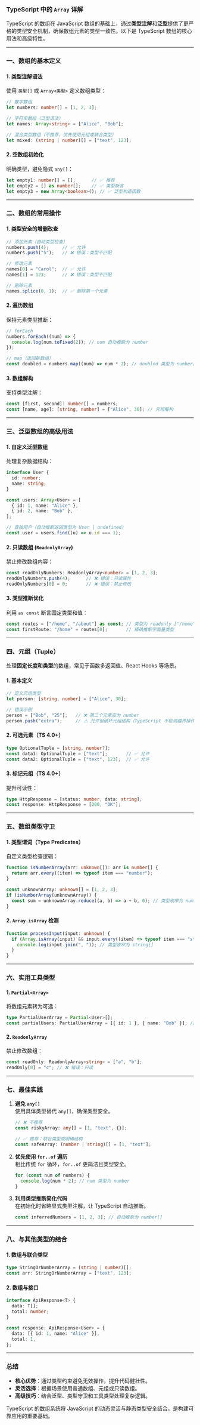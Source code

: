 ### TypeScript 中的 `Array` 详解

TypeScript 的数组在 JavaScript 数组的基础上，通过**类型注解**和**泛型**提供了更严格的类型安全机制，确保数组元素的类型一致性。以下是 TypeScript 数组的核心用法和高级特性。

---

### 一、数组的基本定义

#### 1. **类型注解语法**  
使用 `类型[]` 或 `Array<类型>` 定义数组类型：
```typescript
// 数字数组
let numbers: number[] = [1, 2, 3];

// 字符串数组（泛型语法）
let names: Array<string> = ["Alice", "Bob"];

// 混合类型数组（不推荐，优先使用元组或联合类型）
let mixed: (string | number)[] = ["text", 123];
```

#### 2. **空数组初始化**  
明确类型，避免隐式 `any[]`：
```typescript
let empty1: number[] = [];      // ✅ 推荐
let empty2 = [] as number[];    // ✅ 类型断言
let empty3 = new Array<boolean>(); // ✅ 泛型构造函数
```

---

### 二、数组的常用操作

#### 1. **类型安全的增删改查**  
```typescript
// 添加元素（自动类型检查）
numbers.push(4);     // ✅ 允许
numbers.push("5");   // ❌ 错误：类型不匹配

// 修改元素
names[0] = "Carol";  // ✅ 允许
names[1] = 123;      // ❌ 错误：类型不匹配

// 删除元素
names.splice(0, 1);  // ✅ 删除第一个元素
```

#### 2. **遍历数组**  
保持元素类型推断：
```typescript
// forEach
numbers.forEach((num) => {
  console.log(num.toFixed(2)); // num 自动推断为 number
});

// map（返回新数组）
const doubled = numbers.map((num) => num * 2); // doubled 类型为 number[]
```

#### 3. **数组解构**  
支持类型注解：
```typescript
const [first, second]: number[] = numbers;
const [name, age]: [string, number] = ["Alice", 30]; // 元组解构
```

---

### 三、泛型数组的高级用法

#### 1. **自定义泛型数组**  
处理复杂数据结构：
```typescript
interface User {
  id: number;
  name: string;
}

const users: Array<User> = [
  { id: 1, name: "Alice" },
  { id: 2, name: "Bob" },
];

// 查找用户（自动推断返回类型为 User | undefined）
const user = users.find((u) => u.id === 1);
```

#### 2. **只读数组 (`ReadonlyArray`)**  
禁止修改数组内容：
```typescript
const readOnlyNumbers: ReadonlyArray<number> = [1, 2, 3];
readOnlyNumbers.push(4);      // ❌ 错误：只读属性
readOnlyNumbers[0] = 0;       // ❌ 错误：禁止修改
```

#### 3. **类型推断优化**  
利用 `as const` 断言固定类型和值：
```typescript
const routes = ["/home", "/about"] as const; // 类型为 readonly ["/home", "/about"]
const firstRoute: "/home" = routes[0];       // 精确推断字面量类型
```

---

### 四、元组（Tuple）  
处理**固定长度和类型**的数组，常见于函数多返回值、React Hooks 等场景。

#### 1. **基本定义**  
```typescript
// 定义元组类型
let person: [string, number] = ["Alice", 30];

// 错误示例
person = ["Bob", "25"];   // ❌ 第二个元素应为 number
person.push("extra");     // ⚠️ 允许但破坏元组结构（TypeScript 不检测越界操作）
```

#### 2. **可选元素（TS 4.0+）**  
```typescript
type OptionalTuple = [string, number?];
const data1: OptionalTuple = ["text"];       // ✅ 允许
const data2: OptionalTuple = ["text", 123];  // ✅ 允许
```

#### 3. **标记元组（TS 4.0+）**  
提升可读性：
```typescript
type HttpResponse = [status: number, data: string];
const response: HttpResponse = [200, "OK"];
```

---

### 五、数组类型守卫

#### 1. **类型谓词（Type Predicates）**  
自定义类型检查逻辑：
```typescript
function isNumberArray(arr: unknown[]): arr is number[] {
  return arr.every((item) => typeof item === "number");
}

const unknownArray: unknown[] = [1, 2, 3];
if (isNumberArray(unknownArray)) {
  const sum = unknownArray.reduce((a, b) => a + b, 0); // 类型收窄为 number[]
}
```

#### 2. **`Array.isArray` 检测**  
```typescript
function processInput(input: unknown) {
  if (Array.isArray(input) && input.every((item) => typeof item === "string")) {
    console.log(input.join(", ")); // 类型收窄为 string[]
  }
}
```

---

### 六、实用工具类型

#### 1. **`Partial<Array>`**  
将数组元素转为可选：
```typescript
type PartialUserArray = Partial<User>[];
const partialUsers: PartialUserArray = [{ id: 1 }, { name: "Bob" }]; // 允许缺少属性
```

#### 2. **`ReadonlyArray`**  
禁止修改数组：
```typescript
const readOnly: ReadonlyArray<string> = ["a", "b"];
readOnly[0] = "c"; // ❌ 错误：只读
```

---

### 七、最佳实践

1. **避免 `any[]`**  
   使用具体类型替代 `any[]`，确保类型安全。  
   ```typescript
   // ❌ 不推荐
   const riskyArray: any[] = [1, "text", {}];

   // ✅ 推荐：联合类型或明确结构
   const safeArray: (number | string)[] = [1, "text"];
   ```

2. **优先使用 `for..of` 遍历**  
   相比传统 `for` 循环，`for..of` 更简洁且类型安全。  
   ```typescript
   for (const num of numbers) {
     console.log(num * 2); // num 类型为 number
   }
   ```

3. **利用类型推断简化代码**  
   在初始化时省略显式类型注解，让 TypeScript 自动推断。  
   ```typescript
   const inferredNumbers = [1, 2, 3]; // 自动推断为 number[]
   ```

---

### 八、与其他类型的结合

#### 1. **数组与联合类型**  
```typescript
type StringOrNumberArray = (string | number)[];
const arr: StringOrNumberArray = ["text", 123];
```

#### 2. **数组与接口**  
```typescript
interface ApiResponse<T> {
  data: T[];
  total: number;
}

const response: ApiResponse<User> = {
  data: [{ id: 1, name: "Alice" }],
  total: 1,
};
```

---

### 总结  
- **核心优势**：通过类型约束避免无效操作，提升代码健壮性。  
- **灵活选择**：根据场景使用普通数组、元组或只读数组。  
- **高级技巧**：结合泛型、类型守卫和工具类型处理复杂逻辑。  

TypeScript 的数组系统将 JavaScript 的动态灵活与静态类型安全结合，是构建可靠应用的重要基础。